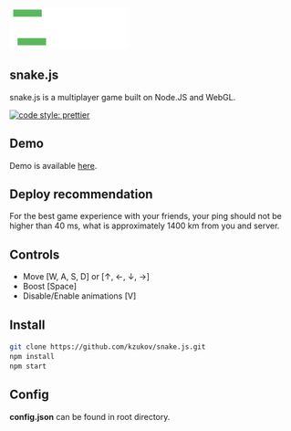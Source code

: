![snake.js](./assets/snake.gif)

## snake.js
snake.js is a multiplayer game built on Node.JS and WebGL.

[![code style: prettier](https://img.shields.io/badge/code_style-prettier-ff69b4.svg?style=flat-square)](https://github.com/prettier/prettier)

## Demo

Demo is available [here](http://159.89.104.149/).

## Deploy recommendation

For the best game experience with your friends, your ping should not be higher than 40 ms, what is approximately 1400 km from you and server.

## Controls

- Move [W, A, S, D] or [↑, ←, ↓, →]
- Boost [Space]
- Disable/Enable animations [V]

## Install
```sh
git clone https://github.com/kzukov/snake.js.git
npm install
npm start
```

## Config

**config.json** can be found in root directory.

